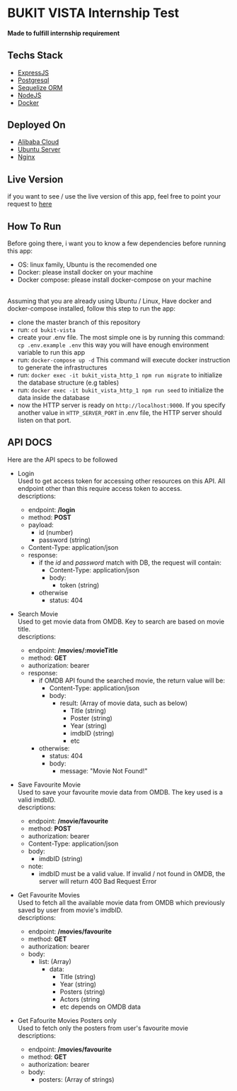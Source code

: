 # BUKIT VISTA Internship Test

#### Made to fulfill internship requirement

## Techs Stack

- [ExpressJS](https://expressjs.com/)
- [Postgresql](https://www.postgresql.org/)
- [Sequelize ORM](https://sequelize.org/)
- [NodeJS](https://nodejs.org/en/)
- [Docker](https://www.docker.com/)

## Deployed On

- [Alibaba Cloud](https://id.alibabacloud.com/en)
- [Ubuntu Server](https://ubuntu.com/)
- [Nginx](https://www.nginx.com/)

## Live Version

if you want to see / use the live version of this app, feel free to point your request to [here](https://intern-test.luckyakbar.tech)

## How To Run

Before going there, i want you to know a few dependencies before running this app:<br>

- OS: linux family, Ubuntu is the recomended one
- Docker: please install docker on your machine
- Docker compose: please install docker-compose on your machine

<br>Assuming that you are already using Ubuntu / Linux, Have docker and docker-compose installed, follow this step to run the app:<br>

- clone the master branch of this repository
- run: `cd bukit-vista`
- create your .env file. The most simple one is by running this command: `cp .env.example .env` this way you will have enough environment variable to run this app
- run: `docker-compose up -d` This command will execute docker instruction to generate the infrastructures
- run: `docker exec -it bukit_vista_http_1 npm run migrate` to initialize the database structure (e.g tables)
- run: `docker exec -it bukit_vista_http_1 npm run seed` to initialize the data inside the database
- now the HTTP server is ready on `http://localhost:9000`. If you specify another value in `HTTP_SERVER_PORT` in .env file, the HTTP server should listen on that port.

## API DOCS

Here are the API specs to be followed

- Login
  <br> Used to get access token for accessing other resources on this API. All endpoint other than this require access token to access.
  <br> descriptions:
  - endpoint: **/login**
  - method: **POST**
  - payload:
    - id (number)
    - password (string)
  - Content-Type: application/json
  - response:
    - if the _id_ and _password_ match with DB, the request will contain:
      - Content-Type: application/json
      - body:
        - token (string)
    - otherwise
      - status: 404
- Search Movie
  <br> Used to get movie data from OMDB. Key to search are based on movie title.
  <br>descriptions:

  - endpoint: **/movies/:movieTitle**
  - method: **GET**
  - authorization: bearer
  - response:
    - if OMDB API found the searched movie, the return value will be:
      - Content-Type: application/json
      - body:
        - result: (Array of movie data, such as below)
          - Title (string)
          - Poster (string)
          - Year (string)
          - imdbID (string)
          - etc
    - otherwise:
      - status: 404
      - body:
        - message: "Movie Not Found!"

- Save Favourite Movie
  <br> Used to save your favourite movie data from OMDB. The key used is a valid imdbID.
  <br> descriptions:

  - endpoint: **/movie/favourite**
  - method: **POST**
  - authorization: bearer
  - Content-Type: application/json
  - body:
    - imdbID (string)
  - note:
    - imdbID must be a valid value. If invalid / not found in OMDB, the server will return 400 Bad Request Error

- Get Favourite Movies
  <br> Used to fetch all the available movie data from OMDB which previously saved by user from movie's imdbID.
  <br> descriptions:

  - endpoint: **/movies/favourite**
  - method: **GET**
  - authorization: bearer
  - body:
    - list: (Array)
      - data:
        - Title (string)
        - Year (string)
        - Posters (string)
        - Actors (string
        - etc depends on OMDB data

- Get Fafourite Movies Posters only
  <br>Used to fetch only the posters from user's favourite movie
  <br> descriptions:
  - endpoint: **/movies/favourite**
  - method: **GET**
  - authorization: bearer
  - body:
    - posters: (Array of strings)
